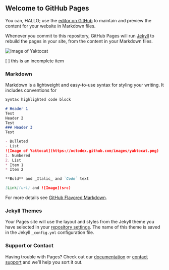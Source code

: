## Welcome to GitHub Pages

You can, HALLO; use the [editor on GitHub](https://github.com/radtemy/cuddly-waffle/edit/main/README.md) to maintain and preview the content for your website in Markdown files.

Whenever you commit to this repository, GitHub Pages will run [Jekyll](https://jekyllrb.com/) to rebuild the pages in your site, from the content in your Markdown files.

![Image of Yaktocat](https://octodex.github.com/images/yaktocat.png)

[ ] this is an incomplete item

### Markdown

Markdown is a lightweight and easy-to-use syntax for styling your writing. It includes conventions for

```markdown
Syntax highlighted code block

# Header 1
Test
Header 2
Test
### Header 3
Test

- Bulleted
- List
![Image of Yaktocat](https://octodex.github.com/images/yaktocat.png)
1. Numbered
2. List
* Item 1
* Item 2

**Bold** and _Italic_ and `Code` text

[Link](url) and ![Image](src)
```

For more details see [GitHub Flavored Markdown](https://guides.github.com/features/mastering-markdown/).

### Jekyll Themes

Your Pages site will use the layout and styles from the Jekyll theme you have selected in your [repository settings](https://github.com/radtemy/cuddly-waffle/settings). The name of this theme is saved in the Jekyll `_config.yml` configuration file.

### Support or Contact

Having trouble with Pages? Check out our [documentation](https://docs.github.com/categories/github-pages-basics/) or [contact support](https://github.com/contact) and we’ll help you sort it out.
